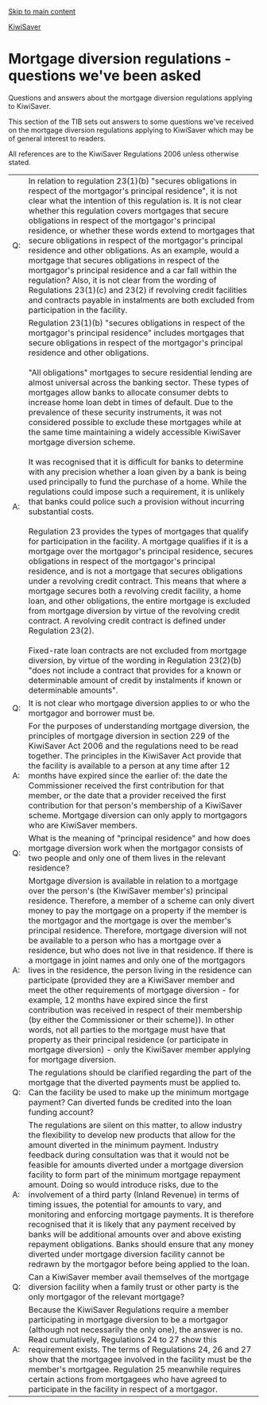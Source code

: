 [Skip to main content](#main-content-tt)

[KiwiSaver](/new-legislation/act-articles/kiwisaver "KiwiSaver")

Mortgage diversion regulations - questions we've been asked
===========================================================

Questions and answers about the mortgage diversion regulations applying to KiwiSaver.

This section of the TIB sets out answers to some questions we've received on the mortgage diversion regulations applying to KiwiSaver which may be of general interest to readers.

All references are to the KiwiSaver Regulations 2006 unless otherwise stated.

|     |     |
| --- | --- |
| Q:  | In relation to regulation 23(1)(b) "secures obligations in respect of the mortgagor's principal residence", it is not clear what the intention of this regulation is. It is not clear whether this regulation covers mortgages that secure obligations in respect of the mortgagor's principal residence, or whether these words extend to mortgages that secure obligations in respect of the mortgagor's principal residence and other obligations. As an example, would a mortgage that secures obligations in respect of the mortgagor's principal residence and a car fall within the regulation? Also, it is not clear from the wording of Regulations 23(1)(c) and 23(2) if revolving credit facilities and contracts payable in instalments are both excluded from participation in the facility. |
| A:  | Regulation 23(1)(b) "secures obligations in respect of the mortgagor's principal residence" includes mortgages that secure obligations in respect of the mortgagor's principal residence and other obligations.<br><br>"All obligations" mortgages to secure residential lending are almost universal across the banking sector. These types of mortgages allow banks to allocate consumer debts to increase home loan debt in times of default. Due to the prevalence of these security instruments, it was not considered possible to exclude these mortgages while at the same time maintaining a widely accessible KiwiSaver mortgage diversion scheme.<br><br>It was recognised that it is difficult for banks to determine with any precision whether a loan given by a bank is being used principally to fund the purchase of a home. While the regulations could impose such a requirement, it is unlikely that banks could police such a provision without incurring substantial costs.<br><br>Regulation 23 provides the types of mortgages that qualify for participation in the facility. A mortgage qualifies if it is a mortgage over the mortgagor's principal residence, secures obligations in respect of the mortgagor's principal residence, and is not a mortgage that secures obligations under a revolving credit contract. This means that where a mortgage secures both a revolving credit facility, a home loan, and other obligations, the entire mortgage is excluded from mortgage diversion by virtue of the revolving credit contract. A revolving credit contract is defined under Regulation 23(2).<br><br>Fixed-rate loan contracts are not excluded from mortgage diversion, by virtue of the wording in Regulation 23(2)(b) "does not include a contract that provides for a known or determinable amount of credit by instalments if known or determinable amounts". |
| Q:  | It is not clear who mortgage diversion applies to or who the mortgagor and borrower must be. |
| A:  | For the purposes of understanding mortgage diversion, the principles of mortgage diversion in section 229 of the KiwiSaver Act 2006 and the regulations need to be read together. The principles in the KiwiSaver Act provide that the facility is available to a person at any time after 12 months have expired since the earlier of: the date the Commissioner received the first contribution for that member, or the date that a provider received the first contribution for that person's membership of a KiwiSaver scheme. Mortgage diversion can only apply to mortgagors who are KiwiSaver members. |
| Q:  | What is the meaning of "principal residence" and how does mortgage diversion work when the mortgagor consists of two people and only one of them lives in the relevant residence? |
| A:  | Mortgage diversion is available in relation to a mortgage over the person's (the KiwiSaver member's) principal residence. Therefore, a member of a scheme can only divert money to pay the mortgage on a property if the member is the mortgagor and the mortgage is over the member's principal residence. Therefore, mortgage diversion will not be available to a person who has a mortgage over a residence, but who does not live in that residence. If there is a mortgage in joint names and only one of the mortgagors lives in the residence, the person living in the residence can participate (provided they are a KiwiSaver member and meet the other requirements of mortgage diversion - for example, 12 months have expired since the first contribution was received in respect of their membership (by either the Commissioner or their scheme)). In other words, not all parties to the mortgage must have that property as their principal residence (or participate in mortgage diversion) - only the KiwiSaver member applying for mortgage diversion. |
| Q:  | The regulations should be clarified regarding the part of the mortgage that the diverted payments must be applied to. Can the facility be used to make up the minimum mortgage payment? Can diverted funds be credited into the loan funding account? |
| A:  | The regulations are silent on this matter, to allow industry the flexibility to develop new products that allow for the amount diverted in the minimum payment. Industry feedback during consultation was that it would not be feasible for amounts diverted under a mortgage diversion facility to form part of the minimum mortgage repayment amount. Doing so would introduce risks, due to the involvement of a third party (Inland Revenue) in terms of timing issues, the potential for amounts to vary, and monitoring and enforcing mortgage payments. It is therefore recognised that it is likely that any payment received by banks will be additional amounts over and above existing repayment obligations. Banks should ensure that any money diverted under mortgage diversion facility cannot be redrawn by the mortgagor before being applied to the loan. |
| Q:  | Can a KiwiSaver member avail themselves of the mortgage diversion facility when a family trust or other party is the only mortgagor of the relevant mortgage? |
| A:  | Because the KiwiSaver Regulations require a member participating in mortgage diversion to be a mortgagor (although not necessarily the only one), the answer is no. Read cumulatively, Regulations 24 to 27 show this requirement exists. The terms of Regulations 24, 26 and 27 show that the mortgagee involved in the facility must be the member's mortgagee. Regulation 25 meanwhile requires certain actions from mortgagees who have agreed to participate in the facility in respect of a mortgagor. |